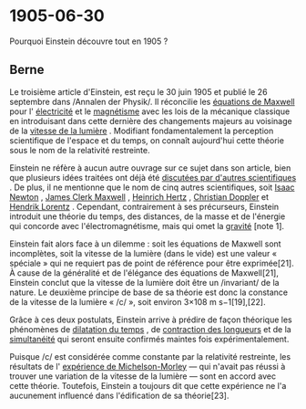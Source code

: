 # 1905-06-30

Pourquoi Einstein découvre tout en 1905 ? 

## Berne

Le troisième article d'Einstein, est reçu le 30 juin 1905 et publié le 26 septembre dans /Annalen der Physik/. Il réconcilie les  [équations de Maxwell](https://fr.m.wikipedia.org/wiki/%C3%89quations_de_Maxwell)  pour l' [électricité](https://fr.m.wikipedia.org/wiki/%C3%89lectricit%C3%A9)  et le  [magnétisme](https://fr.m.wikipedia.org/wiki/Magn%C3%A9tisme)  avec les lois de la mécanique classique en introduisant dans cette dernière des changements majeurs au voisinage de la  [vitesse de la lumière](https://fr.m.wikipedia.org/wiki/Vitesse_de_la_lumi%C3%A8re) . Modifiant fondamentalement la perception scientifique de l'espace et du temps, on connaît aujourd'hui cette théorie sous le nom de la relativité restreinte.

Einstein ne réfère à aucun autre ouvrage sur ce sujet dans son article, bien que plusieurs idées traitées ont déjà été  [discutées par d'autres scientifiques](https://fr.m.wikipedia.org/wiki/Histoire_de_la_relativit%C3%A9_restreinte) . De plus, il ne mentionne que le nom de cinq autres scientifiques, soit  [Isaac Newton](https://fr.m.wikipedia.org/wiki/Isaac_Newton) ,  [James Clerk Maxwell](https://fr.m.wikipedia.org/wiki/James_Clerk_Maxwell) ,  [Heinrich Hertz](https://fr.m.wikipedia.org/wiki/Heinrich_Hertz) ,  [Christian Doppler](https://fr.m.wikipedia.org/wiki/Christian_Doppler)  et  [Hendrik Lorentz](https://fr.m.wikipedia.org/wiki/Hendrik_Lorentz) . Cependant, contrairement à ses précurseurs, Einstein introduit une théorie du temps, des distances, de la masse et de l'énergie qui concorde avec l'électromagnétisme, mais qui omet la  [gravité](https://fr.m.wikipedia.org/wiki/Gravit%C3%A9) [note 1].

Einstein fait alors face à un dilemme : soit les équations de Maxwell sont incomplètes, soit la vitesse de la lumière (dans le vide) est une valeur « spéciale » qui ne requiert pas de point de référence pour être exprimée[21]. À cause de la généralité et de l'élégance des équations de Maxwell[21], Einstein conclut que la vitesse de la lumière doit être un /invariant/ de la nature. Le deuxième principe de base de sa théorie est donc la constance de la vitesse de la lumière « /c/ », soit environ 3×108 m s−1[19],[22].

Grâce à ces deux postulats, Einstein arrive à prédire de façon théorique les phénomènes de  [dilatation du temps](https://fr.m.wikipedia.org/wiki/Dilatation_du_temps) , de  [contraction des longueurs](https://fr.m.wikipedia.org/wiki/Contraction_des_longueurs)  et de la  [simultanéité](https://fr.m.wikipedia.org/wiki/Simultan%C3%A9it%C3%A9)  qui seront ensuite confirmés maintes fois expérimentalement.

Puisque /c/ est considérée comme constante par la relativité restreinte, les résultats de l' [expérience de Michelson-Morley](https://fr.m.wikipedia.org/wiki/Exp%C3%A9rience_de_Michelson-Morley)  — qui n'avait pas réussi à trouver une variation de la vitesse de la lumière — sont en accord avec cette théorie. Toutefois, Einstein a toujours dit que cette expérience ne l'a aucunement influencé dans l'édification de sa théorie[23].